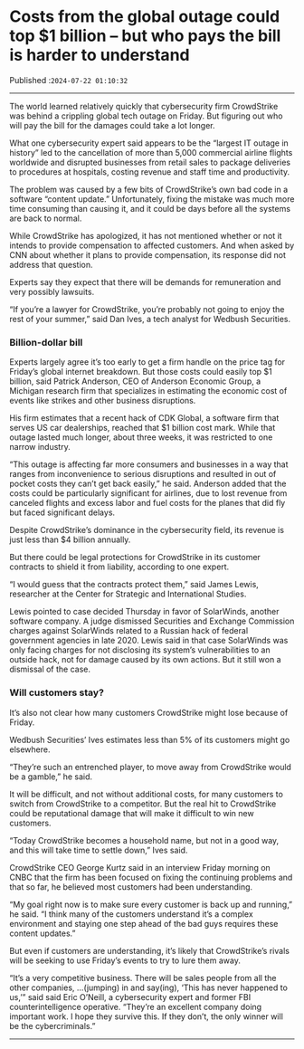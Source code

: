# Costs from the global outage could top $1 billion – but who pays the bill is harder to understand

Published :`2024-07-22 01:10:32`

---

The world learned relatively quickly that cybersecurity firm CrowdStrike was behind a crippling global tech outage on Friday. But figuring out who will pay the bill for the damages could take a lot longer.

What one cybersecurity expert said appears to be the “largest IT outage in history” led to the cancellation of more than 5,000 commercial airline flights worldwide and disrupted businesses from retail sales to package deliveries to procedures at hospitals, costing revenue and staff time and productivity.

The problem was caused by a few bits of CrowdStrike’s own bad code in a software “content update.” Unfortunately, fixing the mistake was much more time consuming than causing it, and it could be days before all the systems are back to normal.

While CrowdStrike has apologized, it has not mentioned whether or not it intends to provide compensation to affected customers. And when asked by CNN about whether it plans to provide compensation, its response did not address that question.

Experts say they expect that there will be demands for remuneration and very possibly lawsuits.

“If you’re a lawyer for CrowdStrike, you’re probably not going to enjoy the rest of your summer,” said Dan Ives, a tech analyst for Wedbush Securities.

### Billion-dollar bill

Experts largely agree it’s too early to get a firm handle on the price tag for Friday’s global internet breakdown. But those costs could easily top $1 billion, said Patrick Anderson, CEO of Anderson Economic Group, a Michigan research firm that specializes in estimating the economic cost of events like strikes and other business disruptions.

His firm estimates that a recent hack of CDK Global, a software firm that serves US car dealerships, reached that $1 billion cost mark. While that outage lasted much longer, about three weeks, it was restricted to one narrow industry.

“This outage is affecting far more consumers and businesses in a way that ranges from inconvenience to serious disruptions and resulted in out of pocket costs they can’t get back easily,” he said. Anderson added that the costs could be particularly significant for airlines, due to lost revenue from canceled flights and excess labor and fuel costs for the planes that did fly but faced significant delays.

Despite CrowdStrike’s dominance in the cybersecurity field, its revenue is just less than $4 billion annually.

But there could be legal protections for CrowdStrike in its customer contracts to shield it from liability, according to one expert.

“I would guess that the contracts protect them,” said James Lewis, researcher at the Center for Strategic and International Studies.

Lewis pointed to case decided Thursday in favor of SolarWinds, another software company. A judge dismissed Securities and Exchange Commission charges against SolarWinds related to a Russian hack of federal government agencies in late 2020. Lewis said in that case SolarWinds was only facing charges for not disclosing its system’s vulnerabilities to an outside hack, not for damage caused by its own actions. But it still won a dismissal of the case.

### Will customers stay?

It’s also not clear how many customers CrowdStrike might lose because of Friday.

Wedbush Securities’ Ives estimates less than 5% of its customers might go elsewhere.

“They’re such an entrenched player, to move away from CrowdStrike would be a gamble,” he said.

It will be difficult, and not without additional costs, for many customers to switch from CrowdStrike to a competitor. But the real hit to CrowdStrike could be reputational damage that will make it difficult to win new customers.

“Today CrowdStrike becomes a household name, but not in a good way, and this will take time to settle down,” Ives said.

CrowdStrike CEO George Kurtz said in an interview Friday morning on CNBC that the firm has been focused on fixing the continuing problems and that so far, he believed most customers had been understanding.

“My goal right now is to make sure every customer is back up and running,” he said. “I think many of the customers understand it’s a complex environment and staying one step ahead of the bad guys requires these content updates.”

But even if customers are understanding, it’s likely that CrowdStrike’s rivals will be seeking to use Friday’s events to try to lure them away.

“It’s a very competitive business. There will be sales people from all the other companies, …(jumping) in and say(ing), ‘This has never happened to us,’” said said Eric O’Neill, a cybersecurity expert and former FBI counterintelligence operative. “They’re an excellent company doing important work. I hope they survive this. If they don’t, the only winner will be the cybercriminals.”

---

